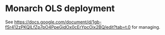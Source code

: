 # Monarch OLS deployment

See https://docs.google.com/document/d/1gb-fSr412zPKQILfZp7pO4PpeGjdOx0cErYpcOix2BQ/edit?tab=t.0 for managing.
